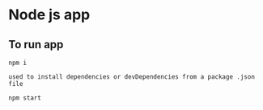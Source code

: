 # Node js app

## To run app

``` shell
npm i

used to install dependencies or devDependencies from a package .json file
```

``` shell
npm start
``` 
